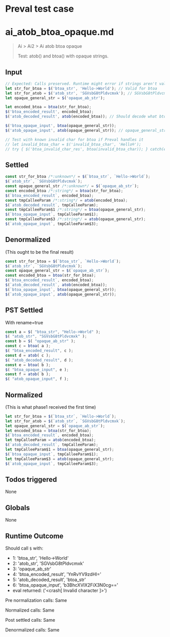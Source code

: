 # Preval test case

# ai_atob_btoa_opaque.md

> Ai > Ai2 > Ai atob btoa opaque
>
> Test: atob() and btoa() with opaque strings.

## Input

`````js filename=intro
// Expected: Calls preserved. Runtime might error if strings aren't valid base64/chars.
let str_for_btoa = $('btoa_str', 'Hello->World'); // Valid for btoa
let str_for_atob = $('atob_str', 'SGVsbG8tPldvcmxk'); // SGVsbG8tPldvcmxk is Hello->World
let opaque_general_str = $('opaque_ab_str');

let encoded_btoa = btoa(str_for_btoa);
$('btoa_encoded_result', encoded_btoa);
$('atob_decoded_result', atob(encoded_btoa)); // Should decode what btoa produced from opaque str_for_btoa

$('btoa_opaque_input', btoa(opaque_general_str));
$('atob_opaque_input', atob(opaque_general_str)); // opaque_general_str might be valid for one, not other, or neither

// Test with known invalid char for btoa if Preval handles it
// let invalid_btoa_char = $('invalid_btoa_char', 'Hello®');
// try { $('btoa_invalid_char_res', btoa(invalid_btoa_char)); } catch(e) { $('btoa_invalid_error', e.name); }
`````


## Settled


`````js filename=intro
const str_for_btoa /*:unknown*/ = $(`btoa_str`, `Hello->World`);
$(`atob_str`, `SGVsbG8tPldvcmxk`);
const opaque_general_str /*:unknown*/ = $(`opaque_ab_str`);
const encoded_btoa /*:string*/ = btoa(str_for_btoa);
$(`btoa_encoded_result`, encoded_btoa);
const tmpCalleeParam /*:string*/ = atob(encoded_btoa);
$(`atob_decoded_result`, tmpCalleeParam);
const tmpCalleeParam$1 /*:string*/ = btoa(opaque_general_str);
$(`btoa_opaque_input`, tmpCalleeParam$1);
const tmpCalleeParam$3 /*:string*/ = atob(opaque_general_str);
$(`atob_opaque_input`, tmpCalleeParam$3);
`````


## Denormalized
(This ought to be the final result)

`````js filename=intro
const str_for_btoa = $(`btoa_str`, `Hello->World`);
$(`atob_str`, `SGVsbG8tPldvcmxk`);
const opaque_general_str = $(`opaque_ab_str`);
const encoded_btoa = btoa(str_for_btoa);
$(`btoa_encoded_result`, encoded_btoa);
$(`atob_decoded_result`, atob(encoded_btoa));
$(`btoa_opaque_input`, btoa(opaque_general_str));
$(`atob_opaque_input`, atob(opaque_general_str));
`````


## PST Settled
With rename=true

`````js filename=intro
const a = $( "btoa_str", "Hello->World" );
$( "atob_str", "SGVsbG8tPldvcmxk" );
const b = $( "opaque_ab_str" );
const c = btoa( a );
$( "btoa_encoded_result", c );
const d = atob( c );
$( "atob_decoded_result", d );
const e = btoa( b );
$( "btoa_opaque_input", e );
const f = atob( b );
$( "atob_opaque_input", f );
`````


## Normalized
(This is what phase1 received the first time)

`````js filename=intro
let str_for_btoa = $(`btoa_str`, `Hello->World`);
let str_for_atob = $(`atob_str`, `SGVsbG8tPldvcmxk`);
let opaque_general_str = $(`opaque_ab_str`);
let encoded_btoa = btoa(str_for_btoa);
$(`btoa_encoded_result`, encoded_btoa);
let tmpCalleeParam = atob(encoded_btoa);
$(`atob_decoded_result`, tmpCalleeParam);
let tmpCalleeParam$1 = btoa(opaque_general_str);
$(`btoa_opaque_input`, tmpCalleeParam$1);
let tmpCalleeParam$3 = atob(opaque_general_str);
$(`atob_opaque_input`, tmpCalleeParam$3);
`````


## Todos triggered


None


## Globals


None


## Runtime Outcome


Should call `$` with:
 - 1: 'btoa_str', 'Hello->World'
 - 2: 'atob_str', 'SGVsbG8tPldvcmxk'
 - 3: 'opaque_ab_str'
 - 4: 'btoa_encoded_result', 'YnRvYV9zdHI='
 - 5: 'atob_decoded_result', 'btoa_str'
 - 6: 'btoa_opaque_input', 'b3BhcXVlX2FiX3N0cg=='
 - eval returned: ('<crash[ Invalid character ]>')

Pre normalization calls: Same

Normalized calls: Same

Post settled calls: Same

Denormalized calls: Same
